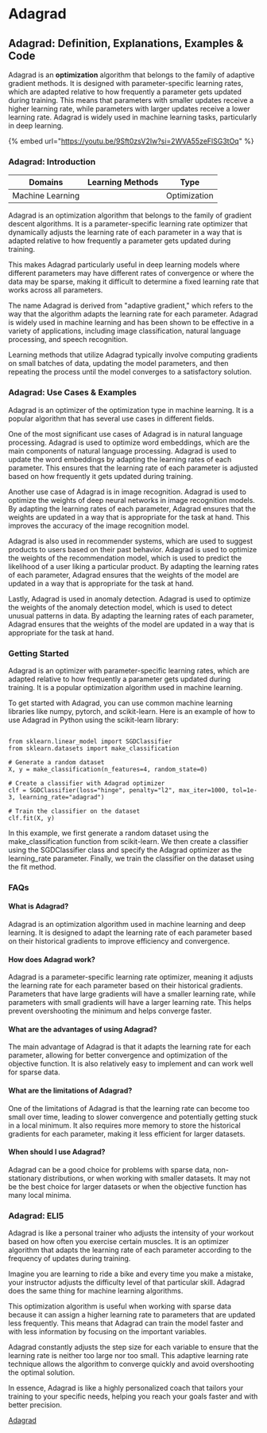 # Adagrad

## Adagrad: Definition, Explanations, Examples & Code

Adagrad is an **optimization** algorithm that belongs to the family of adaptive gradient methods. It is designed with parameter-specific learning rates, which are adapted relative to how frequently a parameter gets updated during training. This means that parameters with smaller updates receive a higher learning rate, while parameters with larger updates receive a lower learning rate. Adagrad is widely used in machine learning tasks, particularly in deep learning.

{% embed url="https://youtu.be/9Sft0zsV2Iw?si=2WVA55zeFlSG3tOq" %}

### Adagrad: Introduction

| Domains          | Learning Methods | Type         |
| ---------------- | ---------------- | ------------ |
| Machine Learning |                  | Optimization |

Adagrad is an optimization algorithm that belongs to the family of gradient descent algorithms. It is a parameter-specific learning rate optimizer that dynamically adjusts the learning rate of each parameter in a way that is adapted relative to how frequently a parameter gets updated during training.

This makes Adagrad particularly useful in deep learning models where different parameters may have different rates of convergence or where the data may be sparse, making it difficult to determine a fixed learning rate that works across all parameters.

The name Adagrad is derived from "adaptive gradient," which refers to the way that the algorithm adapts the learning rate for each parameter. Adagrad is widely used in machine learning and has been shown to be effective in a variety of applications, including image classification, natural language processing, and speech recognition.

Learning methods that utilize Adagrad typically involve computing gradients on small batches of data, updating the model parameters, and then repeating the process until the model converges to a satisfactory solution.

### Adagrad: Use Cases & Examples

Adagrad is an optimizer of the optimization type in machine learning. It is a popular algorithm that has several use cases in different fields.

One of the most significant use cases of Adagrad is in natural language processing. Adagrad is used to optimize word embeddings, which are the main components of natural language processing. Adagrad is used to update the word embeddings by adapting the learning rates of each parameter. This ensures that the learning rate of each parameter is adjusted based on how frequently it gets updated during training.

Another use case of Adagrad is in image recognition. Adagrad is used to optimize the weights of deep neural networks in image recognition models. By adapting the learning rates of each parameter, Adagrad ensures that the weights are updated in a way that is appropriate for the task at hand. This improves the accuracy of the image recognition model.

Adagrad is also used in recommender systems, which are used to suggest products to users based on their past behavior. Adagrad is used to optimize the weights of the recommendation model, which is used to predict the likelihood of a user liking a particular product. By adapting the learning rates of each parameter, Adagrad ensures that the weights of the model are updated in a way that is appropriate for the task at hand.

Lastly, Adagrad is used in anomaly detection. Adagrad is used to optimize the weights of the anomaly detection model, which is used to detect unusual patterns in data. By adapting the learning rates of each parameter, Adagrad ensures that the weights of the model are updated in a way that is appropriate for the task at hand.

### Getting Started

Adagrad is an optimizer with parameter-specific learning rates, which are adapted relative to how frequently a parameter gets updated during training. It is a popular optimization algorithm used in machine learning.

To get started with Adagrad, you can use common machine learning libraries like numpy, pytorch, and scikit-learn. Here is an example of how to use Adagrad in Python using the scikit-learn library:

```

from sklearn.linear_model import SGDClassifier
from sklearn.datasets import make_classification

# Generate a random dataset
X, y = make_classification(n_features=4, random_state=0)

# Create a classifier with Adagrad optimizer
clf = SGDClassifier(loss="hinge", penalty="l2", max_iter=1000, tol=1e-3, learning_rate="adagrad")

# Train the classifier on the dataset
clf.fit(X, y)

```

In this example, we first generate a random dataset using the make\_classification function from scikit-learn. We then create a classifier using the SGDClassifier class and specify the Adagrad optimizer as the learning\_rate parameter. Finally, we train the classifier on the dataset using the fit method.

### FAQs

#### What is Adagrad?

Adagrad is an optimization algorithm used in machine learning and deep learning. It is designed to adapt the learning rate of each parameter based on their historical gradients to improve efficiency and convergence.

#### How does Adagrad work?

Adagrad is a parameter-specific learning rate optimizer, meaning it adjusts the learning rate for each parameter based on their historical gradients. Parameters that have large gradients will have a smaller learning rate, while parameters with small gradients will have a larger learning rate. This helps prevent overshooting the minimum and helps converge faster.

#### What are the advantages of using Adagrad?

The main advantage of Adagrad is that it adapts the learning rate for each parameter, allowing for better convergence and optimization of the objective function. It is also relatively easy to implement and can work well for sparse data.

#### What are the limitations of Adagrad?

One of the limitations of Adagrad is that the learning rate can become too small over time, leading to slower convergence and potentially getting stuck in a local minimum. It also requires more memory to store the historical gradients for each parameter, making it less efficient for larger datasets.

#### When should I use Adagrad?

Adagrad can be a good choice for problems with sparse data, non-stationary distributions, or when working with smaller datasets. It may not be the best choice for larger datasets or when the objective function has many local minima.

### Adagrad: ELI5

Adagrad is like a personal trainer who adjusts the intensity of your workout based on how often you exercise certain muscles. It is an optimizer algorithm that adapts the learning rate of each parameter according to the frequency of updates during training.

Imagine you are learning to ride a bike and every time you make a mistake, your instructor adjusts the difficulty level of that particular skill. Adagrad does the same thing for machine learning algorithms.

This optimization algorithm is useful when working with sparse data because it can assign a higher learning rate to parameters that are updated less frequently. This means that Adagrad can train the model faster and with less information by focusing on the important variables.

Adagrad constantly adjusts the step size for each variable to ensure that the learning rate is neither too large nor too small. This adaptive learning rate technique allows the algorithm to converge quickly and avoid overshooting the optimal solution.

In essence, Adagrad is like a highly personalized coach that tailors your training to your specific needs, helping you reach your goals faster and with better precision.

[Adagrad](https://serp.ai/adagrad/)

